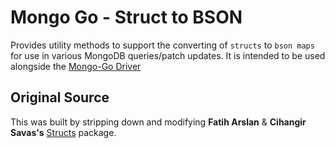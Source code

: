 # Mongo Go - Struct to BSON
Provides utility methods to support the converting of `structs` to `bson maps` for use in various MongoDB queries/patch updates. It is intended to be used alongside the [Mongo-Go Driver](https://github.com/mongodb/mongo-go-driver) 

## Original Source
This was built by stripping down and modifying **Fatih Arslan** & **Cihangir Savas's** [Structs](https://github.com/fatih/structs) package.